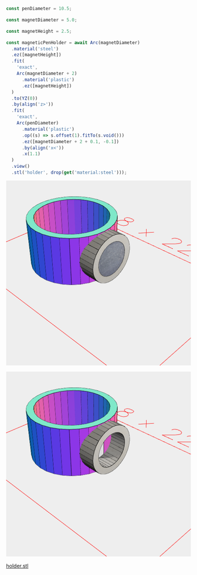 ```JavaScript
const penDiameter = 10.5;
```

```JavaScript
const magnetDiameter = 5.0;
```

```JavaScript
const magnetHeight = 2.5;
```

```JavaScript
const magneticPenHolder = await Arc(magnetDiameter)
  .material('steel')
  .ez([magnetHeight])
  .fit(
    'exact',
    Arc(magnetDiameter + 2)
      .material('plastic')
      .ez([magnetHeight])
  )
  .to(YZ(0))
  .by(align('z>'))
  .fit(
    'exact',
    Arc(penDiameter)
      .material('plastic')
      .op((s) => s.offset(1).fitTo(s.void()))
      .ez([magnetDiameter + 2 + 0.1, -0.1])
      .by(align('x<'))
      .x(1.1)
  )
  .view()
  .stl('holder', drop(get('material:steel')));
```

![Image](holder.md.magneticPenHolder.png)

![Image](holder.md.magneticPenHolder_holder.png)

[holder.stl](holder.holder.stl)
